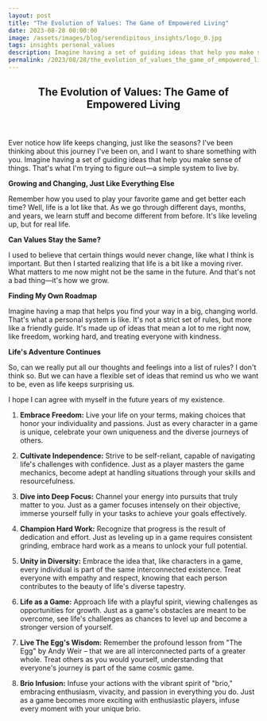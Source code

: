 ```yaml
---
layout: post
title: "The Evolution of Values: The Game of Empowered Living"
date: 2023-08-28 00:00:00
image: /assets/images/blog/serendipitous_insights/logo_0.jpg
tags: insights personal_values
description: Imagine having a set of guiding ideas that help you make sense of things.
permalink: /2023/08/28/the_evolution_of_values_the_game_of_empowered_living.html
---
```


<article id="0f94d13d-1ad9-4faa-910a-5312b19baffa" class="page sans"><header><h1 class="page-title"><strong>The Evolution of Values:</strong> The Game of Empowered Living</h1><p class="page-description"></p></header><div class="page-body"><p id="bd767fbe-69f9-47d4-aee0-3da6bb32e557" class="">Ever notice how life keeps changing, just like the seasons? I&#x27;ve been thinking about this journey I&#x27;ve been on, and I want to share something with you. Imagine having a set of guiding ideas that help you make sense of things. That&#x27;s what I&#x27;m trying to figure out—a simple system to live by.</p><p id="1760ac49-d946-43b2-a898-4453f0f4c732" class=""><strong>Growing and Changing, Just Like Everything Else</strong></p><p id="0c521ed8-8ffd-493c-83a2-b3de36fc7470" class="">Remember how you used to play your favorite game and get better each time? Well, life is a lot like that. As we go through different days, months, and years, we learn stuff and become different from before. It&#x27;s like leveling up, but for real life.</p><p id="651e566d-9159-42e7-a8cb-d08e657ce207" class=""><strong>Can Values Stay the Same?</strong></p><p id="a560b6ae-9fb3-4a7f-859a-3ae9bb27e5a3" class="">I used to believe that certain things would never change, like what I think is important. But then I started realizing that life is a bit like a moving river. What matters to me now might not be the same in the future. And that&#x27;s not a bad thing—it&#x27;s how we grow.</p><p id="7028e6ee-e613-423d-9e59-6595d48d3fe3" class=""><strong>Finding My Own Roadmap</strong></p><p id="7ddbcd0f-1599-47d9-a88c-c76da6dfb1ca" class="">Imagine having a map that helps you find your way in a big, changing world. That&#x27;s what a personal system is like. It&#x27;s not a strict set of rules, but more like a friendly guide. It&#x27;s made up of ideas that mean a lot to me right now, like freedom, working hard, and treating everyone with kindness.</p><p id="d35116d2-7013-427f-9d08-918391eaf5f8" class=""><strong>Life&#x27;s Adventure Continues</strong></p><p id="f87d46d0-3994-4bca-ba4f-f58c2fc2c292" class="">So, can we really put all our thoughts and feelings into a list of rules? I don&#x27;t think so. But we can have a flexible set of ideas that remind us who we want to be, even as life keeps surprising us.</p><p id="b8d4b4a9-ac3f-4998-bc43-c03279a6e2be" class="">
</p><p id="d40e0e1f-66d5-48cb-abe3-547db1797041" class="">I hope I can agree with myself in the future years of my existence.</p><ol type="1" id="7eb88c03-92d9-453b-b650-95b5e99f9cdd" class="numbered-list" start="1"><li><strong>Embrace Freedom:</strong> Live your life on your terms, making choices that honor your individuality and passions. Just as every character in a game is unique, celebrate your own uniqueness and the diverse journeys of others.</li></ol><ol type="1" id="37b6908a-68f0-49ee-a885-0f20434ddcf1" class="numbered-list" start="2"><li><strong>Cultivate Independence:</strong> Strive to be self-reliant, capable of navigating life&#x27;s challenges with confidence. Just as a player masters the game mechanics, become adept at handling situations through your skills and resourcefulness.</li></ol><ol type="1" id="f175ee4a-5ce4-44db-84e9-899c99df33e2" class="numbered-list" start="3"><li><strong>Dive into Deep Focus:</strong> Channel your energy into pursuits that truly matter to you. Just as a gamer focuses intensely on their objective, immerse yourself fully in your tasks to achieve your goals effectively.</li></ol><ol type="1" id="b719b9ef-c1ff-464f-86a2-ec76b21ef526" class="numbered-list" start="4"><li><strong>Champion Hard Work:</strong> Recognize that progress is the result of dedication and effort. Just as leveling up in a game requires consistent grinding, embrace hard work as a means to unlock your full potential.</li></ol><ol type="1" id="a03a2efa-9874-4c17-a7fc-4249e8d1194e" class="numbered-list" start="5"><li><strong>Unity in Diversity:</strong> Embrace the idea that, like characters in a game, every individual is part of the same interconnected existence. Treat everyone with empathy and respect, knowing that each person contributes to the beauty of life&#x27;s diverse tapestry.</li></ol><ol type="1" id="002e7295-5f91-4c28-ab71-8dfac5f35916" class="numbered-list" start="6"><li><strong>Life as a Game:</strong> Approach life with a playful spirit, viewing challenges as opportunities for growth. Just as a game&#x27;s obstacles are meant to be overcome, see life&#x27;s challenges as chances to level up and become a stronger version of yourself.</li></ol><ol type="1" id="5a798bad-00c1-44f1-9c17-deefa599edb5" class="numbered-list" start="7"><li><strong>Live The Egg&#x27;s Wisdom:</strong> Remember the profound lesson from &quot;The Egg&quot; by Andy Weir – that we are all interconnected parts of a greater whole. Treat others as you would yourself, understanding that everyone&#x27;s journey is part of the same cosmic game.</li></ol><ol type="1" id="7372c1cf-2697-4489-b485-f71dd81262d9" class="numbered-list" start="8"><li><strong>Brio Infusion:</strong> Infuse your actions with the vibrant spirit of &quot;brio,&quot; embracing enthusiasm, vivacity, and passion in everything you do. Just as a game becomes more exciting with enthusiastic players, infuse every moment with your unique brio.</li></ol></div></article>